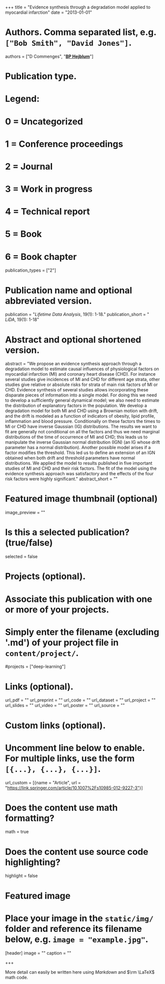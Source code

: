 +++
title = "Evidence synthesis through a degradation model applied to myocardial infarction"
date = "2013-01-01"

# Authors. Comma separated list, e.g. `["Bob Smith", "David Jones"]`.
authors = ["D Commenges", "<u>**BP Hejblum**</u>"]

# Publication type.
# Legend:
# 0 = Uncategorized
# 1 = Conference proceedings
# 2 = Journal
# 3 = Work in progress
# 4 = Technical report
# 5 = Book
# 6 = Book chapter
publication_types = ["2"]

# Publication name and optional abbreviated version.
publication = "*Lifetime Data Analysis*, 19(1): 1-18."
publication_short = " *LiDA*, 19(1): 1-18"

# Abstract and optional shortened version.
abstract = "We propose an evidence synthesis approach through a degradation model to estimate causal influences of physiological factors on myocardial infarction (MI) and coronary heart disease (CHD). For instance several studies give incidences of MI and CHD for different age strata, other studies give relative or absolute risks for strata of main risk factors of MI or CHD. Evidence synthesis of several studies allows incorporating these disparate pieces of information into a single model. For doing this we need to develop a sufficiently general dynamical model; we also need to estimate the distribution of explanatory factors in the population. We develop a degradation model for both MI and CHD using a Brownian motion with drift, and the drift is modeled as a function of indicators of obesity, lipid profile, inflammation and blood pressure. Conditionally on these factors the times to MI or CHD have inverse Gaussian (IG) distributions. The results we want to fit are generally not conditional on all the factors and thus we need marginal distributions of the time of occurrence of MI and CHD; this leads us to manipulate the inverse Gaussian normal distribution (IGN) (an IG whose drift parameter has a normal distribution). Another possible model arises if a factor modifies the threshold. This led us to define an extension of an IGN obtained when both drift and threshold parameters have normal distributions. We applied the model to results published in five important studies of MI and CHD and their risk factors. The fit of the model using the evidence synthesis approach was satisfactory and the effects of the four risk factors were highly significant."
abstract_short = ""

# Featured image thumbnail (optional)
image_preview = ""

# Is this a selected publication? (true/false)
selected = false

# Projects (optional).
#   Associate this publication with one or more of your projects.
#   Simply enter the filename (excluding '.md') of your project file in `content/project/`.
#projects = ["deep-learning"]

# Links (optional).
url_pdf = ""
url_preprint = ""
url_code = ""
url_dataset = ""
url_project = ""
url_slides = ""
url_video = ""
url_poster = ""
url_source = ""

# Custom links (optional).
#   Uncomment line below to enable. For multiple links, use the form `[{...}, {...}, {...}]`.
url_custom = [{name = "Article", url = "https://link.springer.com/article/10.1007%2Fs10985-012-9227-3"}]

# Does the content use math formatting?
math = true

# Does the content use source code highlighting?
highlight = false

# Featured image
# Place your image in the `static/img/` folder and reference its filename below, e.g. `image = "example.jpg"`.
[header]
image = ""
caption = ""

+++

More detail can easily be written here using *Markdown* and $\rm \LaTeX$ math code.
